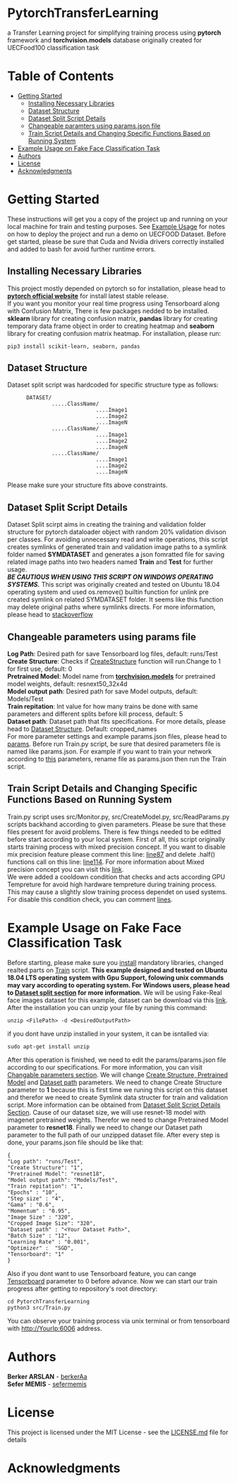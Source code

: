 # PytorchTransferLearning
a Transfer Learning project for simplifying training process using **pytorch** framework and **torchvision.models** database originally created for UECFood100 classification task
# Table of Contents
- [Getting Started](#getting-started)
  - [Installing Necessary Libraries](#installing-necessary-libraries)
  - [Dataset Structure](#dataset-structure)
  - [Dataset Split Script Details](#dataset-split-script-details)
  - [Changeable paramters using params.json file](#changeable-parameters-using-params-file)
  - [Train Script Details and Changing Specific Functions Based on Running System](#train-script-details-and-changing-specific-functions-based-on-running-system)
- [Example Usage on Fake Face Classification Task](#example-usage-on-fake-face-classification-task)
- [Authors](#authors)
- [License](#license)
- [Acknowledgments](#acknowledgments)
# Getting Started
These instructions will get you a copy of the project up and running on your local machine for train and testing purposes. See [Example Usage](#example-usage-on-uecfood-dataset) for notes on how to deploy the project and run a demo on UECFOOD Dataset. Before get started, please be sure that Cuda and Nvidia drivers correctly installed and added to bash for avoid further runtime errors.
## Installing Necessary Libraries
This project mostly depended on pytorch so for installation, please head to **[pytorch official website](https://pytorch.org/)** for install latest stable release. <br/>
If you want you monitor your real time progress using Tensorboard along with Confusion Matrix, There is few packages nedded to be installed. **sklearn** library for creating confusion matrix, **pandas** library for creating temporary data frame object in order to creating heatmap and **seaborn** library for creating confusion matrix heatmap. For installation, please run:
```
pip3 install scikit-learn, seaborn, pandas
```
## Dataset Structure
Dataset split script was hardcoded for specific structure type as follows: <br/>
```
      DATASET/ 
              .....ClassName/ 
                            ....Image1 
                            ....Image2 
                            ....ImageN 
              .....ClassName/ 
                            ....Image1 
                            ....Image2 
                            ....ImageN 
              .....ClassName/ 
                            ....Image1 
                            ....Image2 
                            ....ImageN 
```
Please make sure your structure fits above constraints.                      
## Dataset Split Script Details
Dataset Split scirpt aims in creating the training and validation folder structure for pytorch dataloader object with random 20% validation divison per classes. For avoiding unnecessary read and write operations, this script creates symlinks of generated train and validation image paths to a symlink folder named **SYMDATASET** and generates a json fomratted file for saving related image paths into two headers named **Train** and **Test** for further usage. <br/>
***BE CAUTIOUS WHEN USING THIS SCRIPT ON WINDOWS OPERATING SYSTEMS.*** This script was originally created and tested on Ubuntu 18.04 operating system and used os.remove() builtin function for unlink pre created symlink on related SYMDATASET folder. It seems like this function may delete original paths where symlinks directs. For more information, please head to [stackoverflow](https://stackoverflow.com/questions/11700545/how-to-delete-a-symbolic-link-in-python) 
## Changeable parameters using params file
**Log Path**: Desired path for save Tensorboard log files, default: runs/Test <br/>
**Create Structure**: Checks if [CreateStructure](https://github.com/berkerAa/PytorchTransferLearning/blob/4181536e397656d79d14e8e989f5b451a676aa20/src/data_split.py#L18-L30) function will run.Change to 1 for first use, default: 0 <br/>
**Pretrained Model**: Model name from **[torchvision.models](https://pytorch.org/docs/stable/torchvision/models.html)** for pretrained model weights, default: resnext50_32x4d <br/>
**Model output path**: Desired path for save Model outputs, default: Models/Test <br/>
**Train repitation**: Int value for how many trains be done with same parameters and different splits before kill process, default: 5 <br/>
**Dataset path**: Dataset path that fits specifications. For more details, please head to [Dataset Structure](#dataset-structure). Default: cropped_names <br/>
For more parameter settings and example params.json files, please head to [params](https://github.com/berkerAa/PytorchTransferLearning/tree/master/params). Before run Train.py script, be sure that desired parameters file is named like params.json. For example if you want to train your network according to [this](https://github.com/berkerAa/PytorchTransferLearning/blob/master/params/densenet.params.json) parameters, rename file as params.json then run the Train script.
## Train Script Details and Changing Specific Functions Based on Running System
Train.py script uses src/Monitor.py, src/CreateModel.py, src/ReadParams.py scripts backhand according to given parameters. Please be sure that these files present for avoid problems. There is few things needed to be editted before start according to your local system. First of all, this script originally starts training process with mixed precision concept. If you want to disable mix precision feature please comment this line: [line87](https://github.com/berkerAa/PytorchTransferLearning/blob/79102c77dfe3a26087b41011c8f0f9ca7830de90/src/Train.py#L87) and delete .half() functions call on this line: [line114](https://github.com/berkerAa/PytorchTransferLearning/blob/79102c77dfe3a26087b41011c8f0f9ca7830de90/src/Train.py#L114). For more information about Mixed precision concept you can visit this [link](https://docs.nvidia.com/deeplearning/performance/mixed-precision-training/index.html). <br/>
We were added a cooldown condition that checks and acts according GPU Tempreture for avoid high hardware tempreture during training process. This may cause a slightly slow training process dependet on used systems. For disable this condition check, you can comment [lines](https://github.com/berkerAa/PytorchTransferLearning/blob/79102c77dfe3a26087b41011c8f0f9ca7830de90/src/Train.py#L96-L100).  
# Example Usage on Fake Face Classification Task
Before starting, please make sure you [install](#installing-necessary-libraries) mandatory libraries, changed realted parts on [Train](#train-script-details-and-changing-specific-functions-based-on-running-system) script. **This example designed and tested on Ubuntu 18.04 LTS operating system with Gpu Support, folowing unix commands may vary according to operating system. For Windows users, please head to [Dataset split section](#dataset-split-script-details) for more information.** We will be using Fake-Real face images dataset for this example, dataset can be download via this [link](https://drive.google.com/open?id=1smby8vBB0g8bNtUsQ10OdjF-4FK9k_GS). After the installation you can unzip your file by runing this command:
```
unzip <FilePath> -d <DesiredOutputPath>
```
if you dont have unzip installed in your system, it can be isntalled via:
```
sudo apt-get install unzip
```
After this operation is finished, we need to edit the params/params.json file according to our specifications. For more information, you can visit [Changable parameters section](#changeable-parameters-using-params-file). We will change [Create Structure, Pretrained Model](https://github.com/berkerAa/PytorchTransferLearning/blob/002970e18c670d0cfba09eb9b89bb160e56fdeb0/params/params.json#L3-L4) and [Dataset path](https://github.com/berkerAa/PytorchTransferLearning/blob/002970e18c670d0cfba09eb9b89bb160e56fdeb0/params/params.json#L13)
parameters. We need to change Create Structure parameter to **1** because this is first time we runing this script on this dataset and therefor we need to create Symlink data structer for train and validation script. More information can be obtained from [Dataset Split Script Details Section](#dataset-split-script-dtetails). Cause of our dataset size, we will use resnet-18 model with imagenet pretrained weights. Therefor we need to change Pretrained Model parameter to **resnet18**. Finally we need to change our Dataset path parameter to the full path of our unzipped dataset file. After every step is done, your params.json file should be like that:
```
{
"Log path": "runs/Test",
"Create Structure": "1",
"Pretrained Model": "resnet18",
"Model output path": "Models/Test",
"Train repitation": "1",
"Epochs" : "10",
"Step size" : "4",
"Gama" : "0.6",
"Momentum" : "0.95",
"Image Size" : "320",
"Cropped Image Size": "320",
"Dataset path" : "<Your Dataset Path>",
"Batch Size" : "12",
"Learning Rate" : "0.001",
"Optimizer" :  "SGD",
"Tensorboard": "1"
}
```
Also if you dont want to use Tensorboard feature, you can cange [Tensorboard](https://github.com/berkerAa/PytorchTransferLearning/blob/002970e18c670d0cfba09eb9b89bb160e56fdeb0/params/params.json#L17) parameter to 0 before advance. Now we can start our train progress after getting to repository's root directory:
```
cd PytorchTransferLearning
python3 src/Train.py
```
You can observe your training process via unix terminal or from tensorboard with <http://YourIp:6006> address.
# Authors
**Berker ARSLAN** - [berkerAa](https://github.com/berkerAa) <br />
**Sefer MEMIS** - [sefermemis](https://github.com/sefermemis)
# License
This project is licensed under the MIT License - see the [LICENSE.md](https://github.com/berkerAa/PytorchTransferLearning/blob/master/LICENSE) file for details
# Acknowledgments

